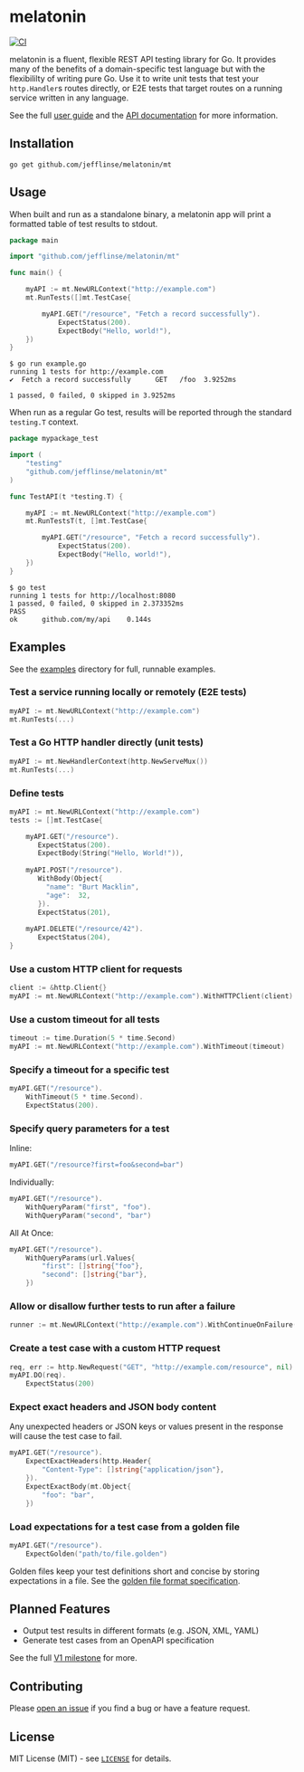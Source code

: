 # melatonin

[![CI](https://github.com/jefflinse/melatonin/actions/workflows/ci.yml/badge.svg?branch=main)](https://github.com/jefflinse/melatonin/actions/workflows/ci.yml)

melatonin is a fluent, flexible REST API testing library for Go. It provides many of the benefits of a domain-specific test language but with the flexibililty of writing pure Go. Use it to write unit tests that test your `http.Handler`s routes directly, or E2E tests that target routes on a running service written in any language.

See the full [user guide](./USERGUIDE.md) and the [API documentation](https://pkg.go.dev/github.com/jefflinse/melatonin/mt) for more information.

## Installation

    go get github.com/jefflinse/melatonin/mt

## Usage

When built and run as a standalone binary, a melatonin app will print a formatted table of test results to stdout.

```go
package main

import "github.com/jefflinse/melatonin/mt"

func main() {

    myAPI := mt.NewURLContext("http://example.com")
    mt.RunTests([]mt.TestCase{

        myAPI.GET("/resource", "Fetch a record successfully").
            ExpectStatus(200).
            ExpectBody("Hello, world!"),
    })
}
```

    $ go run example.go
    running 1 tests for http://example.com
    ✔  Fetch a record successfully      GET   /foo  3.9252ms

    1 passed, 0 failed, 0 skipped in 3.9252ms

When run as a regular Go test, results will be reported through the standard `testing.T` context.

```go
package mypackage_test

import (
    "testing"
    "github.com/jefflinse/melatonin/mt"
)

func TestAPI(t *testing.T) {

    myAPI := mt.NewURLContext("http://example.com")
    mt.RunTestsT(t, []mt.TestCase{

        myAPI.GET("/resource", "Fetch a record successfully").
            ExpectStatus(200).
            ExpectBody("Hello, world!"),
    })
}
```

    $ go test
    running 1 tests for http://localhost:8080
    1 passed, 0 failed, 0 skipped in 2.373352ms
    PASS
    ok      github.com/my/api    0.144s

## Examples

See the [examples](examples/README.md) directory for full, runnable examples.

### Test a service running locally or remotely (E2E tests)

```go
myAPI := mt.NewURLContext("http://example.com")
mt.RunTests(...)
```

### Test a Go HTTP handler directly (unit tests)

```go
myAPI := mt.NewHandlerContext(http.NewServeMux())
mt.RunTests(...)
```

### Define tests

```go
myAPI := mt.NewURLContext("http://example.com")
tests := []mt.TestCase{

    myAPI.GET("/resource").
       ExpectStatus(200).
       ExpectBody(String("Hello, World!")),
    
    myAPI.POST("/resource").
       WithBody(Object{
         "name": "Burt Macklin",
         "age":  32,
       }).
       ExpectStatus(201),
    
    myAPI.DELETE("/resource/42").
       ExpectStatus(204),
}
```

### Use a custom HTTP client for requests

```go
client := &http.Client{}
myAPI := mt.NewURLContext("http://example.com").WithHTTPClient(client)
```

### Use a custom timeout for all tests

```go
timeout := time.Duration(5 * time.Second)
myAPI := mt.NewURLContext("http://example.com").WithTimeout(timeout)
```

### Specify a timeout for a specific test

```go
myAPI.GET("/resource").
    WithTimeout(5 * time.Second).
    ExpectStatus(200).
```

### Specify query parameters for a test

Inline:

```go
myAPI.GET("/resource?first=foo&second=bar")
```

Individually:

```go
myAPI.GET("/resource").
    WithQueryParam("first", "foo").
    WithQueryParam("second", "bar")
```

All At Once:

```go
myAPI.GET("/resource").
    WithQueryParams(url.Values{
        "first": []string{"foo"},
        "second": []string{"bar"},
    })
```

### Allow or disallow further tests to run after a failure

```go
runner := mt.NewURLContext("http://example.com").WithContinueOnFailure(true)
```

### Create a test case with a custom HTTP request

```go
req, err := http.NewRequest("GET", "http://example.com/resource", nil)
myAPI.DO(req).
    ExpectStatus(200)
```

### Expect exact headers and JSON body content

Any unexpected headers or JSON keys or values present in the response will cause the test case to fail.

```go
myAPI.GET("/resource").
    ExpectExactHeaders(http.Header{
        "Content-Type": []string{"application/json"},
    }).
    ExpectExactBody(mt.Object{
        "foo": "bar",
    })
```

### Load expectations for a test case from a golden file

```go
myAPI.GET("/resource").
    ExpectGolden("path/to/file.golden")
```

Golden files keep your test definitions short and concise by storing expectations in a file. See the [golden file format specification](./golden/README.md).

## Planned Features

- Output test results in different formats (e.g. JSON, XML, YAML)
- Generate test cases from an OpenAPI specification

See the full [V1 milestone](https://github.com/jefflinse/melatonin/milestone/1) for more.

## Contributing

Please [open an issue](https://github.com/jefflinse/melatonin/issues) if you find a bug or have a feature request.

## License

MIT License (MIT) - see [`LICENSE`](./LICENSE) for details.
